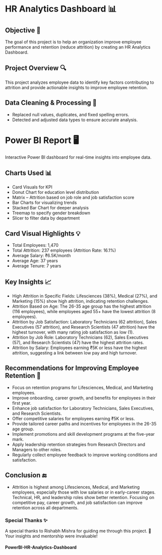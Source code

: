 # HR Analytics Dashboard 📊

## Objective 🎯

The goal of this project is to help an organization improve employee performance and retention (reduce attrition) by creating an HR Analytics Dashboard.

## Project Overview 🔍

This project analyzes employee data to identify key factors contributing to attrition and provide actionable insights to improve employee retention.

## Data Cleaning & Processing 🧹
- Replaced null values, duplicates, and fixed spelling errors.
- Detected and adjusted data types to ensure accurate analysis.

# Power BI Report 🖥️
Interactive Power BI dashboard for real-time insights into employee data.

## Charts Used 📊
- Card Visuals for KPI
- Donut Chart for education level distribution
- Matrix – Attrition based on job role and job satisfaction score
- Bar Charts for visualizing trends
- Stacked Bar Chart for deeper analysis
- Treemap to specify gender breakdown
- Slicer to filter data by department

## Card Visual Highlights 💡

- Total Employees: 1,470
- Total Attrition: 237 employees (Attrition Rate: 16.1%)
- Average Salary: ₹6.5K/month
- Average Age: 37 years
- Average Tenure: 7 years
  
## Key Insights 📈

- High Attrition in Specific Fields: Lifesciences (38%), Medical (27%), and Marketing (15%) show high attrition, indicating retention challenges.
- Attrition Based on Age: The 26-35 age group has the highest attrition (116 employees), while employees aged 55+ have the lowest attrition (8 employees).
- Attrition by Job Satisfaction: Laboratory Technicians (62 attrition), Sales Executives (57 attrition), and Research Scientists (47 attrition) have the highest turnover, with many rating job satisfaction as low (1).
- Attrition by Job Role: Laboratory Technicians (62), Sales Executives (57), and Research Scientists (47) have the highest attrition rates.
- Attrition by Salary: Employees earning ₹5K or less have the highest attrition, suggesting a link between low pay and high turnover.

## Recommendations for Improving Employee Retention 💼

- Focus on retention programs for Lifesciences, Medical, and Marketing employees.
- Improve onboarding, career growth, and benefits for employees in their first year.
- Enhance job satisfaction for Laboratory Technicians, Sales Executives, and Research Scientists.
- Offer competitive salaries for employees earning ₹5K or less.
- Provide tailored career paths and incentives for employees in the 26-35 age group.
- Implement promotions and skill development programs at the five-year mark.
- Apply leadership retention strategies from Research Directors and Managers to other roles.
- Regularly collect employee feedback to improve working conditions and satisfaction.

## Conclusion 🔚

- Attrition is highest among Lifesciences, Medical, and Marketing employees, especially those with low salaries or in early-career stages. Technical, HR, and leadership roles show better retention. Focusing on competitive pay, career growth, and job satisfaction can improve retention across all departments.

### Special Thanks ✨

A special thanks to Rishabh Mishra for guiding me through this project. 🙏 Your insights and mentorship were invaluable!

#### PowerBI-HR-Analytics-Dashboard

